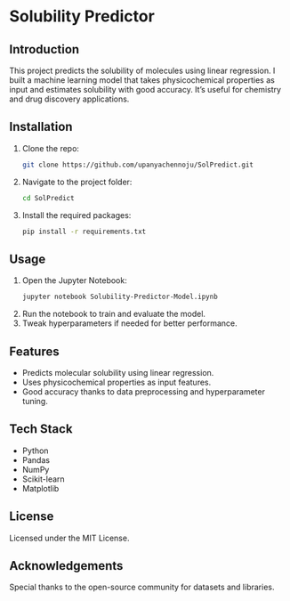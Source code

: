 # Solubility Predictor

## Introduction
This project predicts the solubility of molecules using linear regression. I built a machine learning model that takes physicochemical properties as input and estimates solubility with good accuracy. It’s useful for chemistry and drug discovery applications.

## Installation
1. Clone the repo:
   ```bash
   git clone https://github.com/upanyachennoju/SolPredict.git
   ```
2. Navigate to the project folder:
   ```bash
   cd SolPredict
   ```
3. Install the required packages:
   ```bash
   pip install -r requirements.txt
   ```

## Usage
1. Open the Jupyter Notebook:
   ```bash
   jupyter notebook Solubility-Predictor-Model.ipynb
   ```
2. Run the notebook to train and evaluate the model.
3. Tweak hyperparameters if needed for better performance.

## Features
- Predicts molecular solubility using linear regression.
- Uses physicochemical properties as input features.
- Good accuracy thanks to data preprocessing and hyperparameter tuning.

## Tech Stack
- Python
- Pandas
- NumPy
- Scikit-learn
- Matplotlib

## License
Licensed under the MIT License.

## Acknowledgements
Special thanks to the open-source community for datasets and libraries.


